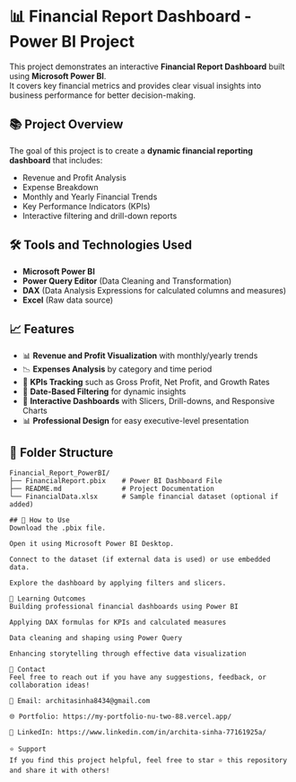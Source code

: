 # 📊 Financial Report Dashboard - Power BI Project

This project demonstrates an interactive **Financial Report Dashboard** built using **Microsoft Power BI**.  
It covers key financial metrics and provides clear visual insights into business performance for better decision-making.

## 📚 Project Overview

The goal of this project is to create a **dynamic financial reporting dashboard** that includes:

- Revenue and Profit Analysis
- Expense Breakdown
- Monthly and Yearly Financial Trends
- Key Performance Indicators (KPIs)
- Interactive filtering and drill-down reports

## 🛠 Tools and Technologies Used

- **Microsoft Power BI**
- **Power Query Editor** (Data Cleaning and Transformation)
- **DAX** (Data Analysis Expressions for calculated columns and measures)
- **Excel** (Raw data source)

## 📈 Features

- 📊 **Revenue and Profit Visualization** with monthly/yearly trends
- 📉 **Expenses Analysis** by category and time period
- 🎯 **KPIs Tracking** such as Gross Profit, Net Profit, and Growth Rates
- 📅 **Date-Based Filtering** for dynamic insights
- 📎 **Interactive Dashboards** with Slicers, Drill-downs, and Responsive Charts
- 📊 **Professional Design** for easy executive-level presentation

## 📂 Folder Structure

```plaintext
Financial_Report_PowerBI/
├── FinancialReport.pbix    # Power BI Dashboard File
├── README.md               # Project Documentation
└── FinancialData.xlsx      # Sample financial dataset (optional if added)

## 🚀 How to Use
Download the .pbix file.

Open it using Microsoft Power BI Desktop.

Connect to the dataset (if external data is used) or use embedded data.

Explore the dashboard by applying filters and slicers.

🎯 Learning Outcomes
Building professional financial dashboards using Power BI

Applying DAX formulas for KPIs and calculated measures

Data cleaning and shaping using Power Query

Enhancing storytelling through effective data visualization

📩 Contact
Feel free to reach out if you have any suggestions, feedback, or collaboration ideas!

📧 Email: architasinha8434@gmail.com

🌐 Portfolio: https://my-portfolio-nu-two-88.vercel.app/

💼 LinkedIn: https://www.linkedin.com/in/archita-sinha-77161925a/

⭐ Support
If you find this project helpful, feel free to star ⭐ this repository and share it with others!
